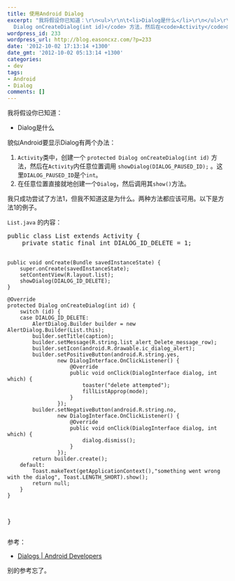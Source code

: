 ```yaml
---
title: 使用Android Dialog
excerpt: "我将假设你已知道：\r\n<ul>\r\n\t<li>Dialog是什么</li>\r\n</ul>\r\n貌似Android要显示Dialog有两个办法：\r\n<ol>\r\n\t<li><code>Activity</code>类中，创建一个 <code>protected
  Dialog onCreateDialog(int id)</code> 方法，然后在<code>Activity</code>内任意位置调用 <code>showDialog(DIALOG_PAUSED_ID);</code> 。这里<code>DIALOG_PAUSED_ID</code>是个<code>int</code>。</li>\r\n\t<li>在任意位置直接就地创建一个<code>Dialog</code>，然后调用其<code>show()</code>方法。"
wordpress_id: 233
wordpress_url: http://blog.easoncxz.com/?p=233
date: '2012-10-02 17:13:14 +1300'
date_gmt: '2012-10-02 05:13:14 +1300'
categories:
- dev
tags:
- Android
- Dialog
comments: []
---
```

<p>我将假设你已知道：</p>
<ul>
<li>Dialog是什么</li>
</ul>
<p>貌似Android要显示Dialog有两个办法：</p>
<ol>
<li><code>Activity</code>类中，创建一个 <code>protected Dialog onCreateDialog(int id)</code> 方法，然后在<code>Activity</code>内任意位置调用 <code>showDialog(DIALOG_PAUSED_ID);</code> 。这里<code>DIALOG_PAUSED_ID</code>是个<code>int</code>。</li>
<li>在任意位置直接就地创建一个<code>Dialog</code>，然后调用其<code>show()</code>方法。<a id="more"></a><a id="more-233"></a></li>
</ol>
<p>我只成功尝试了方法1，但我不知道这是为什么。两种方法都应该可用。以下是方法1的例子。</p>
<p><code>List.java</code> 的内容：</p>
<pre lang="java" line="1">public class List extends Activity {
    private static final int DIALOG_ID_DELETE = 1;

    public void onCreate(Bundle savedInstanceState) {
        super.onCreate(savedInstanceState);
        setContentView(R.layout.list);
        showDialog(DIALOG_ID_DELETE);
    }

    @Override
    protected Dialog onCreateDialog(int id) {
        switch (id) {
        case DIALOG_ID_DELETE:
            AlertDialog.Builder builder = new AlertDialog.Builder(List.this);
            builder.setTitle(caption);
            builder.setMessage(R.string.list_alert_Delete_message_row);
            builder.setIcon(android.R.drawable.ic_dialog_alert);
            builder.setPositiveButton(android.R.string.yes,
                    new DialogInterface.OnClickListener() {
                        @Override
                        public void onClick(DialogInterface dialog, int which) {
                            toaster("delete attempted");
                            fillListApprop(mode);
                        }
                    });
            builder.setNegativeButton(android.R.string.no,
                    new DialogInterface.OnClickListener() {
                        @Override
                        public void onClick(DialogInterface dialog, int which) {
                            dialog.dismiss();
                        }
                    });
            return builder.create();
        default:
            Toast.makeText(getApplicationContext(),"something went wrong with the dialog", Toast.LENGTH_SHORT).show();
            return null;
        }
    }

}</pre>
<p>参考：</p>
<ul>
<li><a href="http://developer.android.com/guide/topics/ui/dialogs.html#AlertDialog">Dialogs | Android Developers</a></li>
</ul>
<p>别的参考忘了。</p>
